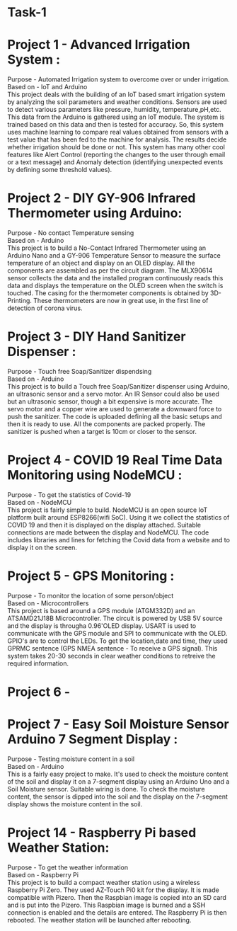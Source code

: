 # Task-1
# Project 1 - Advanced Irrigation System :    
Purpose - Automated Irrigation system to overcome over or under irrigation.   
Based on -  IoT and Arduino   
This project deals with the building of an IoT based smart irrigation system by analyzing the soil parameters and weather conditions. Sensors are used to detect various parameters like pressure, humidity, temperature,pH,etc. This data from the Arduino is gathered using an IoT module. The system is trained based on this data and then is tested for accuracy. So, this system uses machine learning to compare real values obtained from sensors with a test value that has been fed to the machine for analysis. The results decide whether irrigation should be done or not. This system has many other cool features like Alert Control (reporting the changes to the user through email or a text message) and Anomaly detection (identifying unexpected events by defining some threshold values).

# Project 2 - DIY GY-906 Infrared Thermometer using Arduino:
Purpose - No contact Temperature sensing      
Based on - Arduino     
This project is to build a No-Contact Infrared Thermometer using an Arduino Nano and a GY-906 Temperature Sensor to measure the surface temperature of an object and display on an OLED display. All the components are assembled as per the circuit diagram. The MLX90614 sensor collects the data and the installed program continuously reads this data and displays the temperature on the OLED screen when the switch is touched. The casing for the thermometer components is obtained by 3D-Printing. These thermometers are now in great use, in the first line of detection of corona virus.

# Project 3 - DIY Hand Sanitizer Dispenser :
Purpose - Touch free Soap/Sanitizer dispendsing      
Based on - Arduino    
This project is to build a Touch free Soap/Sanitizer dispenser using Arduino, an ultrasonic sensor and a servo motor. An IR Sensor could also be used but an ultrasonic sensor, though a bit expensive is more accurate. The servo motor and a copper wire are used to generate a downward force to push the sanitizer. The code is uploaded defining all the basic setups and then it is ready to use. All the components are packed properly. The sanitizer is pushed when a target is 10cm or closer to the sensor.

# Project 4 - COVID 19 Real Time Data Monitoring using NodeMCU :   
Purpose - To get the statistics of Covid-19    
Based on - NodeMCU    
This project is fairly simple to build. NodeMCU is an open source IoT platform built around ESP8266(wifi SoC). Using it we collect the statistics of COVID 19 and then it is displayed on the display attached. Suitable connections are made between the display and NodeMCU. The code includes libraries and lines for fetching the Covid data from a website and to display it on the screen.

# Project 5 - GPS Monitoring :
Purpose - To monitor the location of some person/object    
Based on - Microcontrollers   
This project is based around a GPS module (ATGM332D) and an ATSAMD21J18B Microcontroller. The circuit is powered by USB 5V source and the display is througha 0.96'OLED display. USART is used to communicate with the GPS module and SPI to communicate with the OLED. GPIO's are to control the LEDs. To get the location,date and time, they used GPRMC sentence (GPS NMEA sentence - To receive a GPS signal). This system takes 20-30 seconds in clear weather conditions to retreive the required information.

# Project 6 - 

# Project 7 - Easy Soil Moisture Sensor Arduino 7 Segment Display :
Purpose - Testing moisture content in a soil   
Based on - Arduino   
This is a fairly easy project to make. It's used to check the moisture content of the soil and display it on a 7-segment display using an Arduino Uno and a Soil Moisture sensor. Suitable wiring is done. To check the moisture content, the sensor is dipped into the soil and the display on the 7-segment display shows the moisture content in the soil.

# Project 14 - Raspberry Pi based Weather Station:
Purpose - To get the weather information   
Based on - Raspberry Pi   
This project is to build a compact weather station using a wireless Raspberry Pi Zero. They used AZ-Touch Pi0 kit for the display. It is made compatible with Pizero. Then the Raspbian image is copied into an SD card and is put into the Pizero. This Raspbian image is burned and a SSH connection is enabled and the details are entered. The Raspberry Pi is then rebooted. The weather station will be launched after rebooting.
